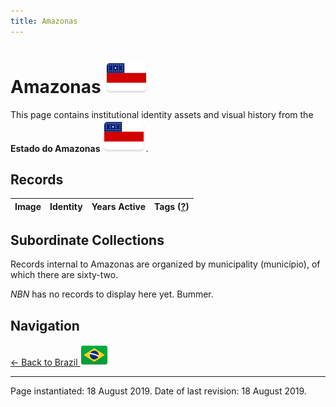 ```yaml
---
title: Amazonas
---
```


# Amazonas <img src="../../images/FlagKit/SA/BR/AM/AM@3x.png" class="flagkit-head">

This page contains institutional identity assets and visual history from the **Estado do Amazonas** <img src="../../images/FlagKit/SA/BR/AM/AM@3x.png" class="flagkit">.

## Records

| Image | Identity | Years Active | Tags ([?](/guide/flags.html#Flags-Aiding-in-Classification)) |
| :---: | :------- | :-----------:| :---: |

## Subordinate Collections

Records internal to Amazonas are organized by municipality (município), of which there are sixty-two.

*NBN* has no records to display here yet. Bummer.

## Navigation

[← Back to Brazil <img src="../../images/FlagKit/SA/BR/BR@2x.png" class="flagkit">](../BR.html)

---

Page instantiated: 18 August 2019.
Date of last revision: 18 August 2019.